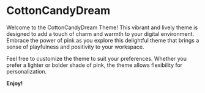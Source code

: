 # CottonCandyDream

Welcome to the CottonCandyDream Theme! This vibrant and lively theme is designed to add a touch of charm and warmth to your digital environment. Embrace the power of pink as you explore this delightful theme that brings a sense of playfulness and positivity to your workspace.


Feel free to customize the theme to suit your preferences. Whether you prefer a lighter or bolder shade of pink, the theme allows flexibility for personalization.

**Enjoy!**

